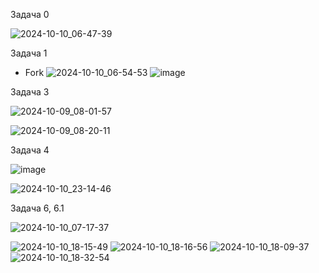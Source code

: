 Задача 0

![2024-10-10_06-47-39](https://github.com/user-attachments/assets/f6fbd899-9e0c-44b1-85a5-4f7681ad16be)

Задача 1
- Fork
![2024-10-10_06-54-53](https://github.com/user-attachments/assets/22538955-8336-4356-afb4-2cf2fedd2855)
![image](https://github.com/user-attachments/assets/2e6f18f5-8b41-4ff8-967f-fe74579bd335)


Задача 3

![2024-10-09_08-01-57](https://github.com/user-attachments/assets/0d7b7733-7793-4700-a781-6009fb4c63e7)

![2024-10-09_08-20-11](https://github.com/user-attachments/assets/de463422-9b22-4c97-9e9b-fdc7ba174917)

Задача 4

![image](https://github.com/user-attachments/assets/b43b2974-df31-41fb-9198-204f150e49e0)

![2024-10-10_23-14-46](https://github.com/user-attachments/assets/22e2fe74-8d14-477a-87c7-d020809c5fc3)

Задача 6, 6.1

![2024-10-10_07-17-37](https://github.com/user-attachments/assets/0fa4f6e0-9483-45fd-a7bf-5bb0006fd931)

![2024-10-10_18-15-49](https://github.com/user-attachments/assets/d92d9503-f034-40e1-ab96-d1b8f85f1cfe)
![2024-10-10_18-16-56](https://github.com/user-attachments/assets/a53f4449-a67b-4ca5-a238-0ed71d77412a)
![2024-10-10_18-09-37](https://github.com/user-attachments/assets/91c5e460-6dee-43da-9dde-b97eec03d810)
![2024-10-10_18-32-54](https://github.com/user-attachments/assets/4d751953-5493-4160-a6bb-21fe93f0ad71)



